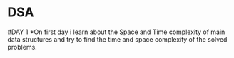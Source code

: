# DSA
#DAY 1
*On first day i learn about the Space and Time complexity of main data structures
 and try to find the time and space complexity of the solved problems.
